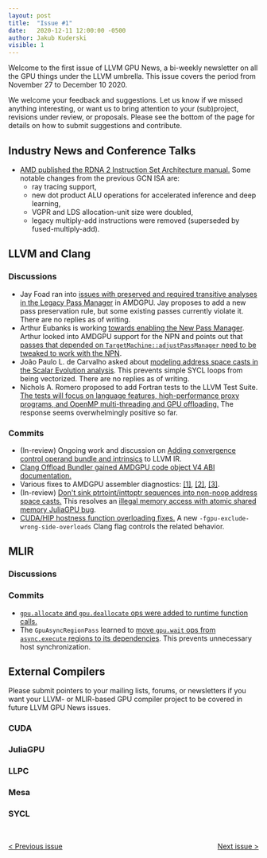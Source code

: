 ```yaml
---
layout: post
title:  "Issue #1"
date:   2020-12-11 12:00:00 -0500
author: Jakub Kuderski
visible: 1
---
```


Welcome to the first issue of LLVM GPU News, a bi-weekly newsletter on all the
GPU things under the LLVM umbrella. This issue covers the period from
November 27 to December 10 2020.

We welcome your feedback and suggestions. Let us know if we missed anything interesting, or
want us to bring attention to your (sub)project, revisions under review, or proposals.
Please see the bottom of the page for details on how to submit suggestions and contribute.

## Industry News and Conference Talks
*  [AMD published the RDNA 2 Instruction Set Architecture manual.](https://gpuopen.com/rdna2-isa-available/)
   Some notable changes from the previous GCN ISA are:
   *  ray tracing support,
   *  new dot product ALU operations for accelerated inference and deep learning,
   *  VGPR and LDS allocation-unit size were doubled,
   *  legacy multiply-add instructions were removed (superseded by fused-multiply-add).

##  LLVM and Clang

### Discussions
*  Jay Foad ran into [issues with preserved and required transitive analyses in the Legacy Pass Manager](http://lists.llvm.org/pipermail/llvm-dev/2020-November/146923.html)
   in AMDGPU. Jay proposes to add a new pass preservation rule, but some existing passes currently violate it.
   There are no replies as of writing.
*  Arthur Eubanks is working [towards enabling the New Pass Manager](http://lists.llvm.org/pipermail/llvm-dev/2020-December/147004.html).
   Arthur looked into AMDGPU support for the NPN and points out that
   [passes that depended on `TargetMachine::adjustPassManager` need to be tweaked to work with the NPN](http://lists.llvm.org/pipermail/llvm-dev/2020-December/147130.html).
*  João Paulo L. de Carvalho asked about
   [modeling address space casts in the Scalar Evolution analysis](http://lists.llvm.org/pipermail/llvm-dev/2020-November/146927.html).
   This prevents simple SYCL loops from being vectorized. There are no replies as of writing.
*  Nichols A. Romero proposed to add Fortran tests to the LLVM Test Suite.
   [The tests will focus on language features, high-performance proxy programs, and OpenMP multi-threading and GPU offloading.](http://lists.llvm.org/pipermail/llvm-dev/2020-November/146873.html)
   The response seems overwhelmingly positive so far.

### Commits
*  (In-review) Ongoing work and discussion on
   [Adding convergence control operand bundle and intrinsics](https://reviews.llvm.org/D85603) to LLVM IR.
*  [Clang Offload Bundler gained AMDGPU code object V4 ABI documentation.](https://reviews.llvm.org/D92434)
*  Various fixes to AMDGPU assembler diagnostics: [\[1\]](https://reviews.llvm.org/D92084),
   [\[2\]](https://reviews.llvm.org/D92115), [\[3\]](https://reviews.llvm.org/D92654).
*  (In-review) [Don't sink ptrtoint/inttoptr sequences into non-noop address space casts.](https://reviews.llvm.org/D92210)
   This resolves an [illegal memory access with atomic shared memory JuliaGPU bug](https://github.com/JuliaGPU/CUDA.jl/issues/558).
*  [CUDA/HIP hostness function overloading fixes.](https://reviews.llvm.org/D80450)
   A new `-fgpu-exclude-wrong-side-overloads` Clang flag controls the related behavior.

## MLIR

### Discussions

### Commits
*  [`gpu.allocate` and `gpu.deallocate` ops were added to runtime function calls.](https://reviews.llvm.org/D91698)
*  The `GpuAsyncRegionPass` learned to
   [move `gpu.wait` ops from `async.execute` regions to its dependencies](https://reviews.llvm.org/D90346).
   This prevents unnecessary host synchronization.

## External Compilers

Please submit pointers to your mailing lists, forums, or newsletters if you want your LLVM- or MLIR-based
GPU compiler project to be covered in future LLVM GPU News issues.

### CUDA

### JuliaGPU

### LLPC

### Mesa

### SYCL

<br/>
<p style="text-align:left;">
    <a href="{% post_url 2020-12-04-issue-0 %}"> < Previous issue</a>
    <span style="float:right;">
        <a href="{% post_url 2020-12-25-issue-2 %}"> Next issue > </a>
    </span>
</p>
